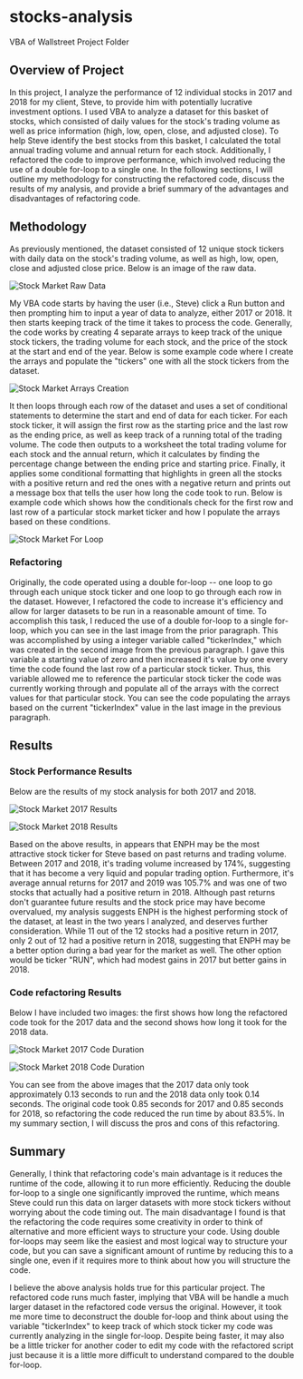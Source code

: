 # stocks-analysis
VBA of Wallstreet Project Folder
## Overview of Project
In this project, I analyze the performance of 12 individual stocks in 2017 and 2018 for my client, Steve, to provide him with potentially lucrative investment options. I used VBA to analyze a dataset for this basket of stocks, which consisted of daily values for the stock's trading volume as well as price information (high, low, open, close, and adjusted close). To help Steve identify the best stocks from this basket, I calculated the total annual trading volume and annual return for each stock. Additionally, I refactored the code to improve performance, which involved reducing the use of a double for-loop to a single one. In the following sections, I will outline my methodology for constructing the refactored code, discuss the results of my analysis, and provide a brief summary of the advantages and disadvantages of refactoring code. 
## Methodology
As previously mentioned, the dataset consisted of 12 unique stock tickers with daily data on the stock's trading volume, as well as high, low, open, close and adjusted close price. Below is an image of the raw data. 

![Stock Market Raw Data](https://github.com/SethBoswell/stocks-analysis/blob/main/Resources/Raw_Data.png)

My VBA code starts by having the user (i.e., Steve) click a Run button and then prompting him to input a year of data to analyze, either 2017 or 2018. It then starts keeping track of the time it takes to process the code. Generally, the code works by creating 4 separate arrays to keep track of the unique stock tickers, the trading volume for each stock, and the price of the stock at the start and end of the year. Below is some example code where I create the arrays and populate the "tickers" one with all the stock tickers from the dataset.

![Stock Market Arrays Creation](https://github.com/SethBoswell/stocks-analysis/blob/main/Resources/VBA_Challenge_Array_Creation.png)

It then loops through each row of the dataset and uses a set of conditional statements to determine the start and end of data for each ticker. For each stock ticker, it will assign the first row as the starting price and the last row as the ending price, as well as keep track of a running total of the trading volume. The code then outputs to a worksheet the total trading volume for each stock and the annual return, which it calculates by finding the percentage change between the ending price and starting price. Finally, it applies some conditional formatting that highlights in green all the stocks with a positive return and red the ones with a negative return and prints out a message box that tells the user how long the code took to run. Below is example code which shows how the conditionals check for the first row and last row of a particular stock market ticker and how I populate the arrays based on these conditions. 

![Stock Market For Loop](https://github.com/SethBoswell/stocks-analysis/blob/main/Resources/VBA_Challenge_For_Loop.png)

### Refactoring
Originally, the code operated using a double for-loop -- one loop to go through each unique stock ticker and one loop to go through each row in the dataset. However, I refactored the code to increase it's efficiency and allow for larger datasets to be run in a reasonable amount of time. To accomplish this task, I reduced the use of a double for-loop to a single for-loop, which you can see in the last image from the prior paragraph. This was accomplished by using a integer variable called "tickerIndex," which was created in the second image from the previous paragraph. I gave this variable a starting value of zero and then increased it's value by one every time the code found the last row of a particular stock ticker. Thus, this variable allowed me to reference the particular stock ticker the code was currently working through and populate all of the arrays with the correct values for that particular stock. You can see the code populating the arrays based on the current "tickerIndex" value in the last image in the previous paragraph.

## Results 
### Stock Performance Results
Below are the results of my stock analysis for both 2017 and 2018. 

![Stock Market 2017 Results](https://github.com/SethBoswell/stocks-analysis/blob/main/Resources/VBA_Challenge_2017_Results.png)

![Stock Market 2018 Results](https://github.com/SethBoswell/stocks-analysis/blob/main/Resources/VBA_Challenge_2018_Results.png)

Based on the above results, in appears that ENPH may be the most attractive stock ticker for Steve based on past returns and trading volume. Between 2017 and 2018, it's trading volume increased by 174%, suggesting that it has become a very liquid and popular trading option. Furthermore, it's average annual returns for 2017 and 2019 was 105.7% and was one of two stocks that actually had a positive return in 2018. Although past returns don't guarantee future results and the stock price may have become overvalued, my analysis suggests ENPH is the highest performing stock of the dataset, at least in the two years I analyzed, and deserves further consideration. While 11 out of the 12 stocks had a positive return in 2017, only 2 out of 12 had a positive return in 2018, suggesting that ENPH may be a better option during a bad year for the market as well. The other option would be ticker "RUN", which had modest gains in 2017 but better gains in 2018. 

### Code refactoring Results
Below I have included two images: the first shows how long the refactored code took for the 2017 data and the second shows how long it took for the 2018 data.

![Stock Market 2017 Code Duration](https://github.com/SethBoswell/stocks-analysis/blob/main/Resources/VBA_Challenge_2017.png)

![Stock Market 2018 Code Duration](https://github.com/SethBoswell/stocks-analysis/blob/main/Resources/VBA_Challenge_2018.png)

You can see from the above images that the 2017 data only took approximately 0.13 seconds to run and the 2018 data only took 0.14 seconds. The original code took 0.85 seconds for 2017 and 0.85 seconds for 2018, so refactoring the code reduced the run time by about 83.5%. In my summary section, I will discuss the pros and cons of this refactoring.

## Summary 
Generally, I think that refactoring code's main advantage is it reduces the runtime of the code, allowing it to run more efficiently. Reducing the double for-loop to a single one significantly improved the runtime, which means Steve could run this data on larger datasets with more stock tickers without worrying about the code timing out. The main disadvantage I found is that the refactoring the code requires some creativity in order to think of alternative and more efficient ways to structure your code. Using double for-loops may seem like the easiest and most logical way to structure your code, but you can save a significant amount of runtime by reducing this to a single one, even if it requires more to think about how you will structure the code.

I believe the above analysis holds true for this particular project. The refactored code runs much faster, implying that VBA will be handle a much larger dataset in the refactored code versus the original. However, it took me more time to deconstruct the double for-loop and think about using the variable "tickerIndex" to keep track of which stock ticker my code was currently analyzing in the single for-loop. Despite being faster, it may also be a little tricker for another coder to edit my code with the refactored script just because it is a little more difficult to understand compared to the double for-loop.


